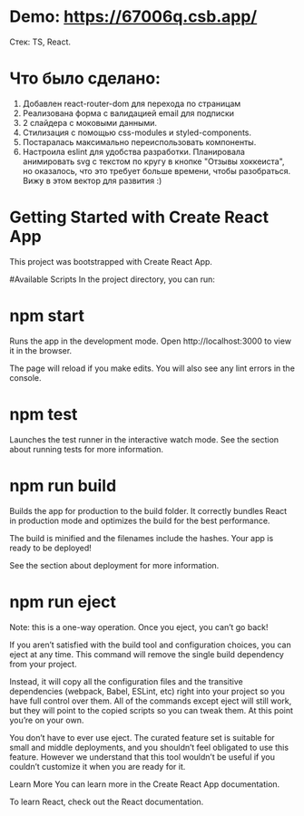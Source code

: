 # Demo: https://67006q.csb.app/
Стек: TS, React.

# Что было сделано:
1. Добавлен react-router-dom для перехода по страницам
2. Реализована форма с валидацией email для подписки
3. 2 слайдера с моковыми данными.
4. Стилизация с помощью css-modules и styled-components.
5. Постаралась максимально переиспользовать компоненты.
6. Настроила eslint для удобства разработки.
Планировала анимировать svg с текстом по кругу в кнопке "Отзывы хоккеиста", но оказалось, что это требует больше времени, чтобы разобраться. Вижу в этом вектор для развития :)

# Getting Started with Create React App
This project was bootstrapped with Create React App.

#Available Scripts
In the project directory, you can run:

# npm start
Runs the app in the development mode.
Open http://localhost:3000 to view it in the browser.

The page will reload if you make edits.
You will also see any lint errors in the console.

# npm test
Launches the test runner in the interactive watch mode.
See the section about running tests for more information.

# npm run build
Builds the app for production to the build folder.
It correctly bundles React in production mode and optimizes the build for the best performance.

The build is minified and the filenames include the hashes.
Your app is ready to be deployed!

See the section about deployment for more information.

# npm run eject
Note: this is a one-way operation. Once you eject, you can’t go back!

If you aren’t satisfied with the build tool and configuration choices, you can eject at any time. This command will remove the single build dependency from your project.

Instead, it will copy all the configuration files and the transitive dependencies (webpack, Babel, ESLint, etc) right into your project so you have full control over them. All of the commands except eject will still work, but they will point to the copied scripts so you can tweak them. At this point you’re on your own.

You don’t have to ever use eject. The curated feature set is suitable for small and middle deployments, and you shouldn’t feel obligated to use this feature. However we understand that this tool wouldn’t be useful if you couldn’t customize it when you are ready for it.

Learn More
You can learn more in the Create React App documentation.

To learn React, check out the React documentation.
